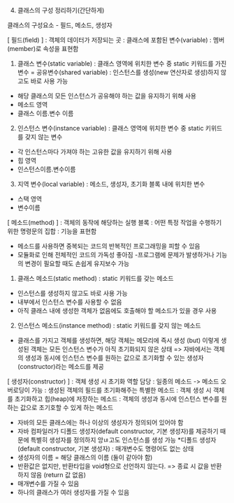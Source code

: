 4. 클래스의 구성 정리하기(간단하게)

클래스의 구성요소 - 필드, 메소드, 생성자

[ 필드(field) ] : 객체의 데이터가 저장되는 곳
: 클래스에 포함된 변수(variable)
: 멤버(member)로 속성을 표현함

1. 클래스 변수(static variable)
: 클래스 영역에 위치한 변수 중 static 키워드를 가진 변수
= 공유변수(shared variable) : 인스턴스를 생성(new 연산자로 생성)하지 않고도 바로 사용 가능
- 해당 클래스의 모든 인스턴스가 공유해야 하는 값을 유지하기 위해 사용
- 메소드 영역
- 클래스 이름.변수 이름

2. 인스턴스 변수(instance variable)
: 클래스 영역에 위치한 변수 중 static 키위드를 갖지 않는 변수
- 각 인스턴스마다 가져야 하는 고유한 값을 유지하기 위해 사용
- 힙 영역
- 인스턴스이름.변수이름

3. 지역 변수(local variable)
: 메소드, 생성자, 초기화 블록 내에 위치한 변수
- 스택 영역
- 변수이름


[ 메소드(method) ] : 객체의 동작에 해당하는 실행 블록
: 어떤 특정 작업을 수행하기 위한 명령문의 집합
: 기능을 표현함
- 메소드를 사용하면 중복되는 코드의 반복적인 프로그래밍을 피할 수 있음
- 모듈화로 인해 전체적인 코드의 가독성 좋아짐
-프로그램에 문제가 발생하거나 기능의 변경이 필요할 때도 손쉽게 유지보수 가능

1. 클래스 메소드(static method) : static 키워드를 갖는 메소드
- 인스턴스를 생성하지 않고도 바로 사용 가능
- 내부에서 인스턴스 변수를 사용할 수 없음
- 아직 클래스 내에 생성한 객체가 없음에도 호출해야 할 메소드가 있을 경우 사용

2. 인스턴스 메소드(instance method) : static 키워드를 갖지 않는 메소드



* 클래스를 가지고 객체를 생성하면, 해당 객체는 메모리에 즉시 생성
(but) 이렇게 생성된 객체는 모든 인스턴스 변수가 아직 초기화되지 않은 상태
=> 자바에서는 객체의 생성과 동시에 인스턴스 변수를 원하는 값으로 초기화할 수 있는 생성자(constructor)라는 메소드를 제공

[ 생성자(constructor) ] : 객체 생성 시 초기화 역할 담당
: 일종의 메소드 -> 메소드 오버로딩이 가능
: 생성된 객체의 필드를 초기화해주는 특별한 메소드
: 객체 생성 시 객체를 초기화하고 힙(heap)에 저장하는 메소드
: 객체의 생성과 동시에 인스턴스 변수를 원하는 값으로 초기호할 수 있게 하는 메소드
- 자바의 모든 클래스에는 하나 이상의 생성자가 정의되어 있어야 함
- 자바 컴파일러가 디폴드 생성자(default constructor, 기본 생성자)를 제공하기 때문에
특별히 생성자를 정의하지 앙ㄶ고도 인스턴스를 생성 가능
*디폴드 생성자(default constructor, 기본 생성자) : 매개변수도 명령어도 없는 상태
- 생성자의 이름 = 해당 클래스의 이름 (둘이 같아야 함)
- 반환값은 없지만, 반환타입을 void형으로 선언하지 않는다. => 종료 시 값을 반환하지 않음 (return 값 없음)
- 매개변수를 가질 수 있음
- 하나의 클래스가 여러 생성자를 가질 수 있음



